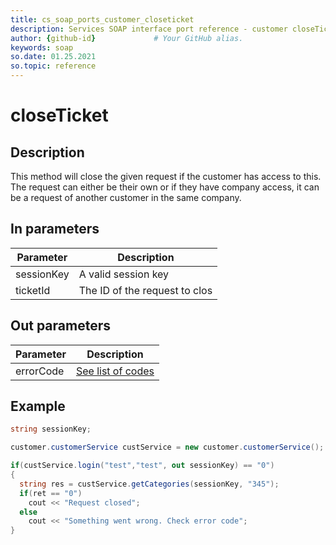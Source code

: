 ```yaml
---
title: cs_soap_ports_customer_closeticket
description: Services SOAP interface port reference - customer closeTicket
author: {github-id}             # Your GitHub alias.
keywords: soap
so.date: 01.25.2021
so.topic: reference
---
```


# closeTicket

## Description

This method will close the given request if the customer has access to this. The request can either be their own or if they have company access, it can be a request of another customer in the same company.

## In parameters

| Parameter | Description |
|---|---|
| sessionKey | A valid session key |
| ticketId | The ID of the request to clos |

## Out parameters

| Parameter | Description |
|---|---|
| errorCode | [See list of codes][1] |

## Example

```csharp
string sessionKey;

customer.customerService custService = new customer.customerService();

if(custService.login("test","test", out sessionKey) == "0")
{
  string res = custService.getCategories(sessionKey, "345");
  if(ret == "0")
    cout << "Request closed";
  else
    cout << "Something went wrong. Check error code";
}
```

<!-- Referenced links -->
[1]: ../error-codes.md
